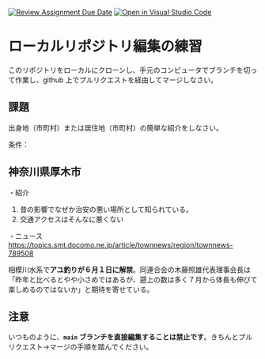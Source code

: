 [![Review Assignment Due Date](https://classroom.github.com/assets/deadline-readme-button-22041afd0340ce965d47ae6ef1cefeee28c7c493a6346c4f15d667ab976d596c.svg)](https://classroom.github.com/a/Jc5hINgy)
[![Open in Visual Studio Code](https://classroom.github.com/assets/open-in-vscode-2e0aaae1b6195c2367325f4f02e2d04e9abb55f0b24a779b69b11b9e10269abc.svg)](https://classroom.github.com/online_ide?assignment_repo_id=19847890&assignment_repo_type=AssignmentRepo)
# ローカルリポジトリ編集の練習

このリポジトリをローカルにクローンし、手元のコンピュータでブランチを切って作業し、github 上でプルリクエストを経由してマージしなさい。

## 課題

出身地（市町村）または居住地（市町村）の簡単な紹介をしなさい。

条件：

## 神奈川県厚木市
・紹介
1. 昔の影響でなぜか治安の悪い場所として知られている。
2. 交通アクセスはそんなに悪くない

・ニュース
https://topics.smt.docomo.ne.jp/article/townnews/region/townnews-789508

相模川水系で**アユ釣りが６月１日に解禁**。同連合会の木藤照雄代表理事会長は「昨年と比べるとやや小さめではあるが、遡上の数は多く７月から体長も伸びて楽しめるのではないか」と期待を寄せている。

## 注意

いつものように、**`main` ブランチを直接編集することは禁止です**。きちんとプルリクエスト→マージの手順を踏んでください。


